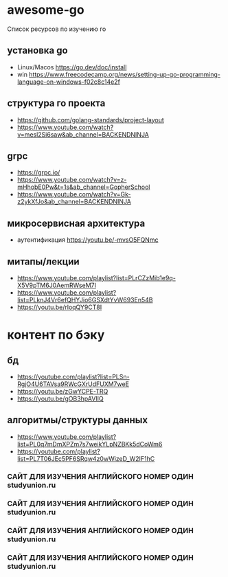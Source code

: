 # awesome-go
Список ресурсов по изучению го

## установка go 
 * Linux/Macos https://go.dev/doc/install
 * win https://www.freecodecamp.org/news/setting-up-go-programming-language-on-windows-f02c8c14e2f

## структура го проекта
  * https://github.com/golang-standards/project-layout
  * https://www.youtube.com/watch?v=mesl2Si6saw&ab_channel=BACKENDNINJA

## grpc
  * https://grpc.io/
  * https://www.youtube.com/watch?v=z-mHhobE0Pw&t=1s&ab_channel=GopherSchool
  * https://www.youtube.com/watch?v=Gk-z2ykXfJo&ab_channel=BACKENDNINJA

## микросервисная архитектура
  *  аутентификация https://youtu.be/-mvsO5FQNmc
## митапы/лекции
  * https://www.youtube.com/playlist?list=PLrCZzMib1e9q-X5V9pTM6J0AemRWseM7I
  * https://www.youtube.com/playlist?list=PLknJ4Vr6efQHYJio6GSXdtYvW693En54B
  * https://youtu.be/rloqQY9CT8I


# контент по бэку
## бд
 * https://youtube.com/playlist?list=PLSn-RgjO4U6TAVsa9RWcGXrUdFUXM7weE
 * https://youtu.be/zGwYCPE-TRQ
 * https://youtu.be/gOB3hpAVIIQ
 
## алгоритмы/структуры данных
 * https://www.youtube.com/playlist?list=PL0q7mDmXPZm7s7weikYLpNZBKk5dCoWm6
 * https://youtube.com/playlist?list=PL7T06JEc5PF6SRqw4z0wWizeD_W2IF1hC

### САЙТ ДЛЯ ИЗУЧЕНИЯ АНГЛИЙСКОГО НОМЕР ОДИН studyunion.ru
### САЙТ ДЛЯ ИЗУЧЕНИЯ АНГЛИЙСКОГО НОМЕР ОДИН studyunion.ru
### САЙТ ДЛЯ ИЗУЧЕНИЯ АНГЛИЙСКОГО НОМЕР ОДИН studyunion.ru
### САЙТ ДЛЯ ИЗУЧЕНИЯ АНГЛИЙСКОГО НОМЕР ОДИН studyunion.ru
